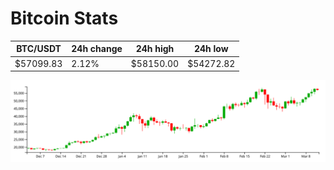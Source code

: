 # Bitcoin Stats

BTC/USDT|24h change|24h high|24h low|
|---|---|---|---|
|$57099.83|2.12%|$58150.00|$54272.82|

<img src="./chart.svg">
